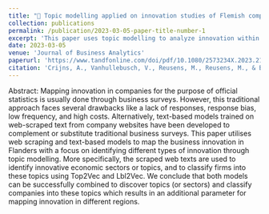 ```yaml
---
title: "📘 Topic modelling applied on innovation studies of Flemish companies"
collection: publications
permalink: /publication/2023-03-05-paper-title-number-1
excerpt: 'This paper uses topic modelling to analyze innovation within Flemish companies based on their websites.'
date: 2023-03-05
venue: 'Journal of Business Analytics'
paperurl: 'https://www.tandfonline.com/doi/pdf/10.1080/2573234X.2023.2186274'
citation: 'Crijns, A., Vanhullebusch, V., Reusens, M., Reusens, M., & Baesens, B. (2023). Topic modelling applied on innovation studies of Flemish companies. Journal of Business Analytics, 6(4), 243-254.'
---
```

Abstract: 
Mapping innovation in companies for the purpose of official statistics is usually done through business surveys. However, this traditional approach faces several drawbacks like a lack of responses, response bias, low frequency, and high costs. Alternatively, text-based models trained on web-scraped text from company websites have been developed to complement
or substitute traditional business surveys. This paper utilises web scraping and text-based models to map the business innovation in Flanders with a focus on identifying different types of innovation through topic modelling. More specifically, the scraped web texts are used to identify innovative economic sectors or topics, and to classify firms into these topics using Top2Vec and Lbl2Vec. We conclude that both models can be successfully combined to discover topics (or sectors) and classify companies into these topics which results in an additional parameter for mapping innovation in different regions.